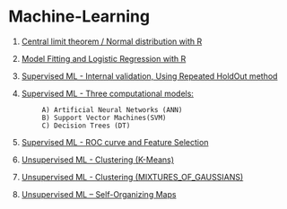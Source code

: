 # Machine-Learning
1) [Central limit theorem / Normal distribution with R](https://cdn.rawgit.com/fakhraddinJ/Machine-Learning_with_R/c70a4ac5/Central%20limit%20theorem/Central_limit_theorem_and_Normal_distribution.html)

2) [Model Fitting and Logistic Regression with R](https://cdn.rawgit.com/fakhraddinJ/Machine-Learning_with_R/3953964c/Model%20Fitting%20-%20Logistic%20Regression/Model_Fitting_%26_Logistic_Regression.html)

3) [Supervised ML - Internal validation, Using Repeated HoldOut method](https://cdn.rawgit.com/fakhraddinJ/Machine-Learning_with_R/50e73f61/Supervised%20ML_Internal%20validation/Actividad_3-Internal_Validation.html)

4) [Supervised ML - Three computational models:](https://cdn.rawgit.com/fakhraddinJ/Machine-Learning_with_R/387de517/Supervised%20ML%20-%20Computational%20models%20(ANN%2C%20SVM%2C%20DT)/Actividad_4-Computational_models.html)

            A) Artificial Neural Networks (ANN)
            B) Support Vector Machines(SVM)
            C) Decision Trees (DT)

5) [Supervised ML - ROC curve and Feature Selection](https://cdn.rawgit.com/fakhraddinJ/Machine-Learning_with_R/7de5a94f/Supervised_ML-ROC_curve_and_Feature_Selection/Actividad_5_ROC_curve_and_Feature_Selection.html)

6) [Unsupervised ML - Clustering (K-Means)](https://cdn.rawgit.com/fakhraddinJ/Machine-Learning_with_R/ee49cdb8/Unsupervised%20ML%20-%20Clustering%20(K-Means)/Activity_6_CLUSTERING.html)

7) [Unsupervised ML - Clustering (MIXTURES_OF_GAUSSIANS)](https://cdn.rawgit.com/fakhraddinJ/Machine-Learning_with_R/2113e3ff/Unsupervised%20ML%20-%20Clustering%20(MIXTURES_OF_GAUSSIANS)/Activity_7_MIXTURES_OF_GAUSSIANS.html)

8) [Unsupervised ML – Self-Organizing Maps](https://cdn.rawgit.com/fakhraddinJ/Machine-Learning_with_R/3a2def64/Unsupervised%20ML%20%E2%80%93%20Self%20Organizing%20Maps/Activity_8_SELF-ORGANIZING-MAPS.html)
